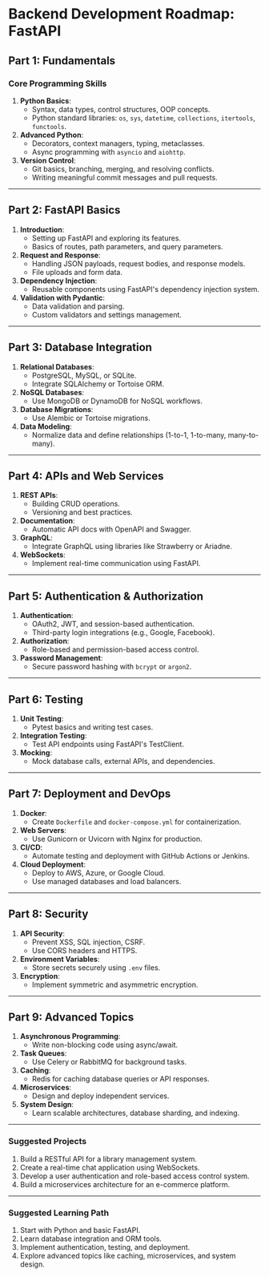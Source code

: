 
# Backend Development Roadmap: FastAPI

## Part 1: Fundamentals
### Core Programming Skills
1. **Python Basics**:
   - Syntax, data types, control structures, OOP concepts.
   - Python standard libraries: `os`, `sys`, `datetime`, `collections`, `itertools`, `functools`.
2. **Advanced Python**:
   - Decorators, context managers, typing, metaclasses.
   - Async programming with `asyncio` and `aiohttp`.
3. **Version Control**:
   - Git basics, branching, merging, and resolving conflicts.
   - Writing meaningful commit messages and pull requests.

---

## Part 2: FastAPI Basics
1. **Introduction**:
   - Setting up FastAPI and exploring its features.
   - Basics of routes, path parameters, and query parameters.
2. **Request and Response**:
   - Handling JSON payloads, request bodies, and response models.
   - File uploads and form data.
3. **Dependency Injection**:
   - Reusable components using FastAPI's dependency injection system.
4. **Validation with Pydantic**:
   - Data validation and parsing.
   - Custom validators and settings management.

---

## Part 3: Database Integration
1. **Relational Databases**:
   - PostgreSQL, MySQL, or SQLite.
   - Integrate SQLAlchemy or Tortoise ORM.
2. **NoSQL Databases**:
   - Use MongoDB or DynamoDB for NoSQL workflows.
3. **Database Migrations**:
   - Use Alembic or Tortoise migrations.
4. **Data Modeling**:
   - Normalize data and define relationships (1-to-1, 1-to-many, many-to-many).

---

## Part 4: APIs and Web Services
1. **REST APIs**:
   - Building CRUD operations.
   - Versioning and best practices.
2. **Documentation**:
   - Automatic API docs with OpenAPI and Swagger.
3. **GraphQL**:
   - Integrate GraphQL using libraries like Strawberry or Ariadne.
4. **WebSockets**:
   - Implement real-time communication using FastAPI.

---

## Part 5: Authentication & Authorization
1. **Authentication**:
   - OAuth2, JWT, and session-based authentication.
   - Third-party login integrations (e.g., Google, Facebook).
2. **Authorization**:
   - Role-based and permission-based access control.
3. **Password Management**:
   - Secure password hashing with `bcrypt` or `argon2`.

---

## Part 6: Testing
1. **Unit Testing**:
   - Pytest basics and writing test cases.
2. **Integration Testing**:
   - Test API endpoints using FastAPI's TestClient.
3. **Mocking**:
   - Mock database calls, external APIs, and dependencies.

---

## Part 7: Deployment and DevOps
1. **Docker**:
   - Create `Dockerfile` and `docker-compose.yml` for containerization.
2. **Web Servers**:
   - Use Gunicorn or Uvicorn with Nginx for production.
3. **CI/CD**:
   - Automate testing and deployment with GitHub Actions or Jenkins.
4. **Cloud Deployment**:
   - Deploy to AWS, Azure, or Google Cloud.
   - Use managed databases and load balancers.

---

## Part 8: Security
1. **API Security**:
   - Prevent XSS, SQL injection, CSRF.
   - Use CORS headers and HTTPS.
2. **Environment Variables**:
   - Store secrets securely using `.env` files.
3. **Encryption**:
   - Implement symmetric and asymmetric encryption.

---

## Part 9: Advanced Topics
1. **Asynchronous Programming**:
   - Write non-blocking code using async/await.
2. **Task Queues**:
   - Use Celery or RabbitMQ for background tasks.
3. **Caching**:
   - Redis for caching database queries or API responses.
4. **Microservices**:
   - Design and deploy independent services.
5. **System Design**:
   - Learn scalable architectures, database sharding, and indexing.

---

### Suggested Projects
1. Build a RESTful API for a library management system.
2. Create a real-time chat application using WebSockets.
3. Develop a user authentication and role-based access control system.
4. Build a microservices architecture for an e-commerce platform.

---

### Suggested Learning Path
1. Start with Python and basic FastAPI.
2. Learn database integration and ORM tools.
3. Implement authentication, testing, and deployment.
4. Explore advanced topics like caching, microservices, and system design.
